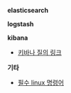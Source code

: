**elasticsearch**

**logstash**

**kibana**

* [키바나 질의 링크](https://github.com/higee/elastic/wiki/%ED%82%A4%EB%B0%94%EB%82%98-%EC%A7%88%EC%9D%98-%EB%A7%81%ED%81%AC-%EB%AA%A8%EC%9D%8C)

**기타**

* [필수 linux 명령어](https://github.com/higee/elastic/wiki/(elastic-stack-%EC%82%AC%EC%9A%A9%EC%97%90-%ED%95%84%EC%9A%94%ED%95%9C-%EC%B5%9C%EC%86%8C)-linux-%EB%AA%85%EB%A0%B9%EC%96%B4)